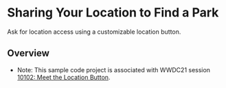 # Sharing Your Location to Find a Park

Ask for location access using a customizable location button.

## Overview

- Note: This sample code project is associated with WWDC21 session [10102: Meet the Location Button](https://developer.apple.com/wwdc21/10102/).
